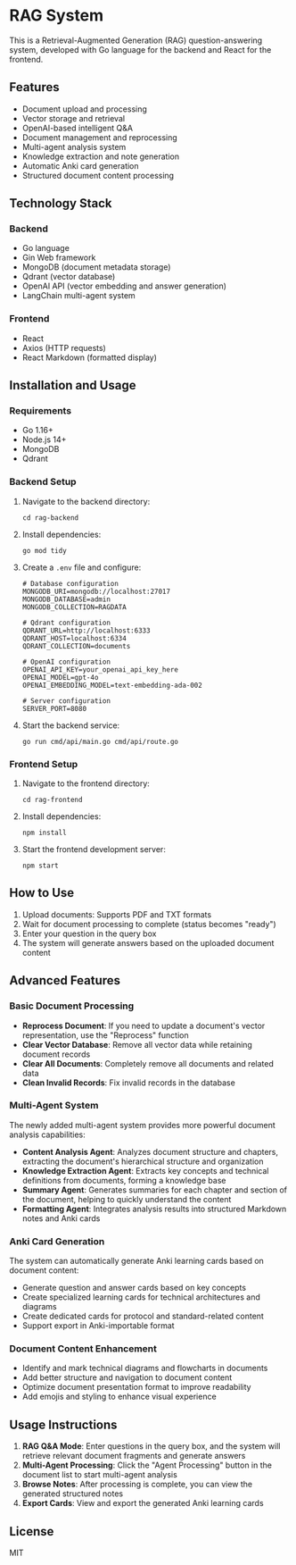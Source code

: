 # RAG System

This is a Retrieval-Augmented Generation (RAG) question-answering system, developed with Go language for the backend and React for the frontend.

## Features

- Document upload and processing
- Vector storage and retrieval
- OpenAI-based intelligent Q&A
- Document management and reprocessing
- Multi-agent analysis system
- Knowledge extraction and note generation
- Automatic Anki card generation
- Structured document content processing

## Technology Stack

### Backend

- Go language
- Gin Web framework
- MongoDB (document metadata storage)
- Qdrant (vector database)
- OpenAI API (vector embedding and answer generation)
- LangChain multi-agent system

### Frontend

- React
- Axios (HTTP requests)
- React Markdown (formatted display)

## Installation and Usage

### Requirements

- Go 1.16+
- Node.js 14+
- MongoDB
- Qdrant

### Backend Setup

1. Navigate to the backend directory:
   ```
   cd rag-backend
   ```

2. Install dependencies:
   ```
   go mod tidy
   ```

3. Create a `.env` file and configure:
   ```
   # Database configuration
   MONGODB_URI=mongodb://localhost:27017
   MONGODB_DATABASE=admin
   MONGODB_COLLECTION=RAGDATA

   # Qdrant configuration
   QDRANT_URL=http://localhost:6333
   QDRANT_HOST=localhost:6334
   QDRANT_COLLECTION=documents

   # OpenAI configuration
   OPENAI_API_KEY=your_openai_api_key_here
   OPENAI_MODEL=gpt-4o
   OPENAI_EMBEDDING_MODEL=text-embedding-ada-002

   # Server configuration
   SERVER_PORT=8080
   ```

4. Start the backend service:
   ```
   go run cmd/api/main.go cmd/api/route.go
   ```

### Frontend Setup

1. Navigate to the frontend directory:
   ```
   cd rag-frontend
   ```

2. Install dependencies:
   ```
   npm install
   ```

3. Start the frontend development server:
   ```
   npm start
   ```

## How to Use

1. Upload documents: Supports PDF and TXT formats
2. Wait for document processing to complete (status becomes "ready")
3. Enter your question in the query box
4. The system will generate answers based on the uploaded document content

## Advanced Features

### Basic Document Processing

- **Reprocess Document**: If you need to update a document's vector representation, use the "Reprocess" function
- **Clear Vector Database**: Remove all vector data while retaining document records
- **Clear All Documents**: Completely remove all documents and related data
- **Clean Invalid Records**: Fix invalid records in the database

### Multi-Agent System

The newly added multi-agent system provides more powerful document analysis capabilities:

- **Content Analysis Agent**: Analyzes document structure and chapters, extracting the document's hierarchical structure and organization
- **Knowledge Extraction Agent**: Extracts key concepts and technical definitions from documents, forming a knowledge base
- **Summary Agent**: Generates summaries for each chapter and section of the document, helping to quickly understand the content
- **Formatting Agent**: Integrates analysis results into structured Markdown notes and Anki cards

### Anki Card Generation

The system can automatically generate Anki learning cards based on document content:

- Generate question and answer cards based on key concepts
- Create specialized learning cards for technical architectures and diagrams
- Create dedicated cards for protocol and standard-related content
- Support export in Anki-importable format

### Document Content Enhancement

- Identify and mark technical diagrams and flowcharts in documents
- Add better structure and navigation to document content
- Optimize document presentation format to improve readability
- Add emojis and styling to enhance visual experience

## Usage Instructions

1. **RAG Q&A Mode**: Enter questions in the query box, and the system will retrieve relevant document fragments and generate answers
2. **Multi-Agent Processing**: Click the "Agent Processing" button in the document list to start multi-agent analysis
3. **Browse Notes**: After processing is complete, you can view the generated structured notes
4. **Export Cards**: View and export the generated Anki learning cards

## License

MIT 